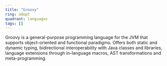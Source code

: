 ```yaml
---
title: "Groovy"
ring: adopt
quadrant: languages
tags: []
---
```


Groovy is a general-purpose programming language for the JVM that supports object-oriented and functional paradigms.
Offers both static and dynamic typing, bidirectional interoperability with Java classes and libraries, language
extensions through in-language macros, AST transformations and meta-programming. 
